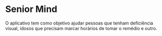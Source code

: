 #  Senior Mind

O aplicativo tem como objetivo ajudar pessoas que tenham deficiência visual, idosos que precisam marcar horários de tomar o remédio e outro.
